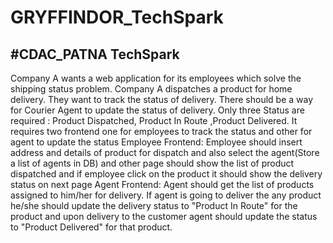 # GRYFFINDOR_TechSpark

#CDAC_PATNA
TechSpark
---------------------------------------------------------------------------------------------------------------------------------------------



Company A wants a web application for its employees which solve the shipping status problem. Company 
A dispatches a product for home delivery. They want to track the status of delivery. There should be a way for 
Courier Agent to update the status of delivery. Only three Status are required : Product Dispatched, Product In 
Route ,Product Delivered.
It requires two frontend one for employees to track the status and other for agent to update the status 
Employee Frontend:
Employee should insert address and details of product for dispatch and also select the agent(Store a list 
of agents in DB) and other page should show the list of product dispatched and if employee click on the 
product it should show the delivery status on next page
Agent Frontend: 
Agent should get the list of products assigned to him/her for delivery. If agent is going to deliver the 
any product he/she should update the delivery status to "Product In Route" for the product and upon delivery to 
the customer agent should update the status to "Product Delivered" for that product.

